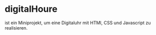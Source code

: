 # digitalHoure


ist ein Miniprojekt, um eine Digitaluhr mit HTMl, CSS und Javascript zu realisieren.
